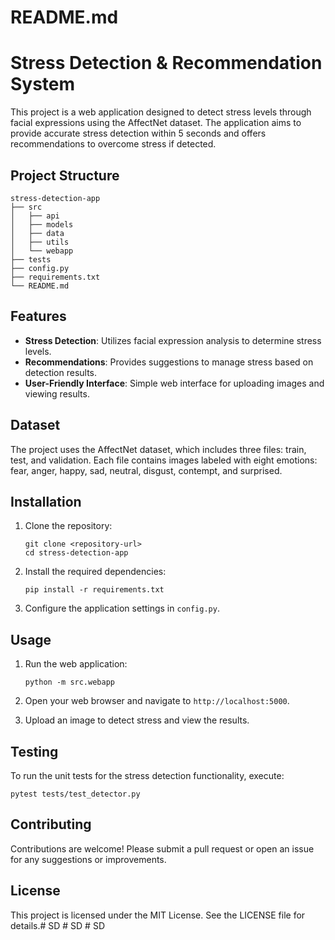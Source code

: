 # README.md

# Stress Detection & Recommendation System

This project is a web application designed to detect stress levels through facial expressions using the AffectNet dataset. The application aims to provide accurate stress detection within 5 seconds and offers recommendations to overcome stress if detected.

## Project Structure

```
stress-detection-app
├── src
│   ├── api
│   ├── models
│   ├── data
│   ├── utils
│   └── webapp
├── tests
├── config.py
├── requirements.txt
└── README.md
```

## Features

- **Stress Detection**: Utilizes facial expression analysis to determine stress levels.
- **Recommendations**: Provides suggestions to manage stress based on detection results.
- **User-Friendly Interface**: Simple web interface for uploading images and viewing results.

## Dataset

The project uses the AffectNet dataset, which includes three files: train, test, and validation. Each file contains images labeled with eight emotions: fear, anger, happy, sad, neutral, disgust, contempt, and surprised.

## Installation

1. Clone the repository:
   ```
   git clone <repository-url>
   cd stress-detection-app
   ```

2. Install the required dependencies:
   ```
   pip install -r requirements.txt
   ```

3. Configure the application settings in `config.py`.

## Usage

1. Run the web application:
   ```
   python -m src.webapp
   ```

2. Open your web browser and navigate to `http://localhost:5000`.

3. Upload an image to detect stress and view the results.

## Testing

To run the unit tests for the stress detection functionality, execute:
```
pytest tests/test_detector.py
```

## Contributing

Contributions are welcome! Please submit a pull request or open an issue for any suggestions or improvements.

## License

This project is licensed under the MIT License. See the LICENSE file for details.#   S D  
 #   S D  
 #   S D  
 